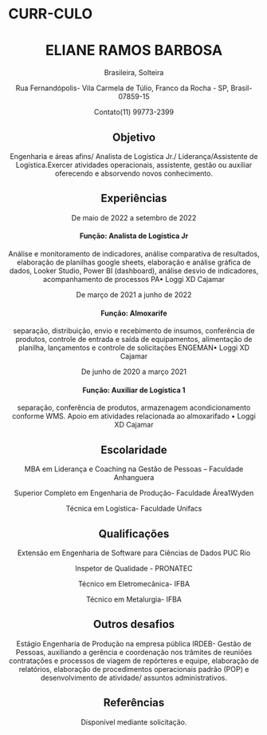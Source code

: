 # CURR-CULO
<!Doctype html>
<html>
<head>
 <link rel="shortcut icon" href="C:\Users\elian\Downloads\ELASNATEC06.ico" type="image/x-icon">

   <title>CURRÍCULO ElasNaTech - ELIANE RAMOS BARBOSA</title>
</head>
<body>
   <justify><center><h1>ELIANE RAMOS BARBOSA </h1>

   <p>Brasileira, Solteira</p>
<p>Rua Fernandópolis- Vila Carmela de Túlio, Franco da Rocha - SP, Brasil-07859-15</p> 
<p>Contato(11) 99773-2399</p><center><justify>
   <h2>Objetivo</h2>
   <p>Engenharia e áreas afins/ Analista de Logística Jr./ Liderança/Assistente de Logística.Exercer atividades operacionais, assistente, gestão ou auxiliar oferecendo e absorvendo novos conhecimento.   </p>
   <h2>Experiências</h2>
<p>De maio de 2022 a setembro de 2022</p>  
<h4>Função: Analista de Logística Jr</h4>Análise e monitoramento de indicadores, análise comparativa de resultados, elaboração de planilhas google sheets, elaboração e análise gráfica de dados, Looker Studio, Power BI (dashboard), análise desvio de indicadores, acompanhamento de processos PA•  Loggi XD Cajamar</p>  

<p>De março de 2021 a junho de 2022</p>  

<h4>Função: Almoxarife</h4>separação, distribuição, envio e recebimento de insumos, conferência de produtos, controle de entrada e saída de equipamentos, alimentação de planilha, lançamentos e controle de solicitações ENGEMAN• Loggi XD Cajamar</p>   

<p>De junho de 2020 a março 2021</p>  
<h4>Função: Auxiliar de Logística 1</h4>separação, conferência de produtos, armazenagem acondicionamento conforme WMS. Apoio em atividades relacionada ao almoxarifado • Loggi XD Cajamar</p> 
<h2>Escolaridade</h2> 
<p>MBA em Liderança e Coaching na Gestão de Pessoas – Faculdade Anhanguera</p>
<p>Superior Completo em Engenharia de Produção- Faculdade Área1Wyden</p>  
<p>Técnica em Logística- Faculdade Unifacs</p>
<h2>Qualificações</h2>  
<p>Extensão em Engenharia de Software para Ciências de Dados PUC Rio</p>  
<p>Inspetor de Qualidade - PRONATEC</p>   
<p>Técnico em Eletromecânica- IFBA</p>   
<p>Técnico em Metalurgia- IFBA </p> 
<h2>Outros desafios</h2>
<p>Estágio Engenharia de Produção na empresa pública IRDEB- Gestão de Pessoas, auxiliando a gerência e coordenação nos trâmites de reuniões contratações e processos de viagem de repórteres e equipe, elaboração de relatórios, elaboração de procedimentos operacionais padrão (POP) e desenvolvimento de atividade/ assuntos administrativos.</p>  
<h2>Referências</h2> 
<p>Disponível mediante solicitação.</p>  
   


  
   


   
